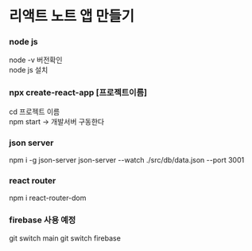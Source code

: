 # 리액트 노트 앱 만들기

### node js

node -v 버전확인  
node js 설치

### npx create-react-app [프로젝트이름]

cd 프로젝트 이름  
npm start -> 개발서버 구동한다

### json server

npm i -g json-server
json-server --watch ./src/db/data.json --port 3001

### react router

npm i react-router-dom

### firebase 사용 예정

git switch main
git switch firebase

